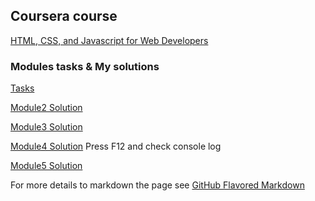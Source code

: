## Coursera course 

[HTML, CSS, and Javascript for Web Developers](https://www.coursera.org/learn/html-css-javascript-for-web-developers)

### Modules tasks & My solutions

[Tasks](https://github.com/jhu-ep-coursera/fullstack-course4/tree/master/assignments)

[Module2 Solution](https://kotelevets.github.io/coursera-jhu-webdev/module2-solution)

[Module3 Solution](https://kotelevets.github.io/coursera-jhu-webdev/module3-solution/)

[Module4 Solution](https://kotelevets.github.io/coursera-jhu-webdev/module4-solution/)
Press F12 and check console log

[Module5 Solution](https://kotelevets.github.io/coursera-jhu-webdev/module5-solution/)

For more details to markdown the page see [GitHub Flavored Markdown](https://guides.github.com/features/mastering-markdown/)
